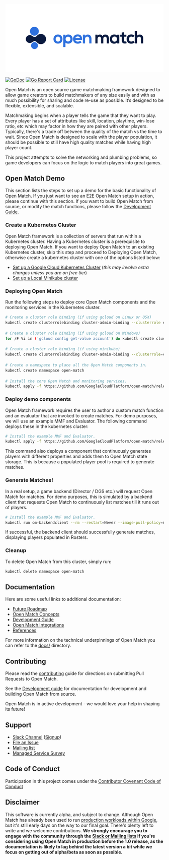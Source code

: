 ![Open Match](site/static/images/logo-with-name.png)

[![GoDoc](https://godoc.org/github.com/GoogleCloudPlatform/open-match?status.svg)](https://godoc.org/github.com/GoogleCloudPlatform/open-match)
[![Go Report Card](https://goreportcard.com/badge/github.com/GoogleCloudPlatform/open-match)](https://goreportcard.com/report/github.com/GoogleCloudPlatform/open-match)
[![License](https://img.shields.io/badge/License-Apache%202.0-blue.svg)](https://github.com/GoogleCloudPlatform/open-match/blob/master/LICENSE)

Open Match is an open source game matchmaking framework designed to allow game creators to build matchmakers of any size easily and with as much possibility for sharing and code re-use as possible. It’s designed to be flexible, extensible, and scalable.

Matchmaking begins when a player tells the game that they want to play. Every player has a set of attributes like skill, location, playtime, win-lose ratio, etc which may factor in how they are paired with other players. Typically, there's a trade off between the quality of the match vs the time to wait. Since Open Match is designed to scale with the player population, it should be possible to still have high quality matches while having high player count.

This project attempts to solve the networking and plumbing problems, so game developers can focus on the logic to match players into great games.

## Open Match Demo

This section lists the steps to set up a demo for the basic functionality of Open Match. If you just want to see an E2E Open Match setup in action, please continue with this section. If you want to build Open Match from source, or modify the match functions, please follow the [Development Guide](docs/development.md).

### Create a Kubernetes Cluster

Open Match framework is a collection of servers that run within a Kubernetes cluster. Having a Kubernetes cluster is a prerequisite to deploying Open Match. If you want to deploy Open Match to an existing Kubernetes cluster, skip this step and proceed to Deploying Open Match, otherwise create a kubernetes cluster with one of the options listed below:

* [Set up a Google Cloud Kubernetes Cluster](docs/gcloud.md) (*this may involve extra charges unless you are on free tier*)
* [Set up a Local Minikube cluster](https://kubernetes.io/docs/setup/minikube/)

### Deploying Open Match

Run the following steps to deploy core Open Match components and the monitoring services in the Kubernetes cluster.

```bash
# Create a cluster role binding (if using gcloud on Linux or OSX)
kubectl create clusterrolebinding cluster-admin-binding --clusterrole cluster-admin --user `gcloud config get-value account`

# Create a cluster role binding (if using gcloud on Windows)
for /F %i in ('gcloud config get-value account') do kubectl create clusterrolebinding cluster-admin-binding --clusterrole cluster-admin --user %i

# Create a cluster role binding (if using minikube)
kubectl create clusterrolebinding cluster-admin-binding --clusterrole=cluster-admin --serviceaccount=kube-system:default

# Create a namespace to place all the Open Match components in.
kubectl create namespace open-match

# Install the core Open Match and monitoring services.
kubectl apply -f https://github.com/GoogleCloudPlatform/open-match/releases/download/v0.5.0/install.yaml --namespace open-match
```

### Deploy demo components

Open Match framework requires the user to author a custom match function and an evaluator that are invoked to create matches. For demo purposes, we will use an example MMF and Evaluator. The following command deploys these in the kubernetes cluster:

```bash
# Install the example MMF and Evaluator.
kubectl apply -f https://github.com/GoogleCloudPlatform/open-match/releases/download/v0.5.0/install-example.yaml --namespace open-match
```

This command also deploys a component that continuously generates players with different properties and adds them to Open Match state storage. This is because a populated player pool is required to generate matches.

### Generate Matches!

In a real setup, a game backend (Director / DGS etc.) will request Open Match for matches. For demo purposes, this is simulated by a backend client that requests Open Match to continuously list matches till it runs out of players.

```bash
# Install the example MMF and Evaluator.
kubectl run om-backendclient --rm --restart=Never --image-pull-policy=Always -i --tty --image=gcr.io/open-match-public-images/openmatch-backendclient:latest --namespace=open-match
```

If successful, the backend client should successfully generate matches, displaying players populated in Rosters.

### Cleanup

To delete Open Match from this cluster, simply run:

```bash
kubectl delete namespace open-match
```

## Documentation

Here are some useful links to additional documentation:

* [Future Roadmap](docs/roadmap.md)
* [Open Match Concepts](docs/concepts.md)
* [Development Guide](docs/development.md)
* [Open Match Integrations](docs/integrations.md)
* [References](docs/references.md)

For more information on the technical underpinnings of Open Match you can refer to the [docs/](docs/) directory.

## Contributing

Please read the [contributing](CONTRIBUTING.md) guide for directions on submitting Pull Requests to Open Match.

See the [Development guide](docs/development.md) for documentation for development and building Open Match from source.

Open Match is in active development - we would love your help in shaping its future!

## Support

* [Slack Channel](https://open-match.slack.com/) ([Signup](https://join.slack.com/t/open-match/shared_invite/enQtNDM1NjcxNTY4MTgzLWQzMzE1MGY5YmYyYWY3ZjE2MjNjZTdmYmQ1ZTQzMmNiNGViYmQyN2M4ZmVkMDY2YzZlOTUwMTYwMzI1Y2I2MjU))
* [File an Issue](https://github.com/GoogleCloudPlatform/open-match/issues/new)
* [Mailing list](https://groups.google.com/forum/#!forum/open-match-discuss)
* [Managed Service Survey](https://goo.gl/forms/cbrFTNCmy9rItSv72)

## Code of Conduct

Participation in this project comes under the [Contributor Covenant Code of Conduct](code-of-conduct.md)

## Disclaimer
This software is currently alpha, and subject to change. Although Open Match has already been used to run [production workloads within Google](https://cloud.google.com/blog/topics/inside-google-cloud/no-tricks-just-treats-globally-scaling-the-halloween-multiplayer-doodle-with-open-match-on-google-cloud), but it's still early days on the way to our final goal. There's plenty left to write and we welcome contributions. **We strongly encourage you to engage with the community through the [Slack or Mailing lists](#support) if you're considering using Open Match in production before the 1.0 release, as the documentation is likely to lag behind the latest version a bit while we focus on getting out of alpha/beta as soon as possible.**
